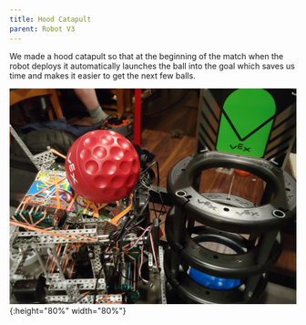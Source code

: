 ```yaml
---
title: Hood Catapult
parent: Robot V3
---
```


We made a hood catapult so that at the beginning of the match when the robot
deploys it automatically launches the ball into the goal which saves us time and
makes it easier to get the next few balls.

![](images/20210404_175214.jpg){:height="80%" width="80%"}
